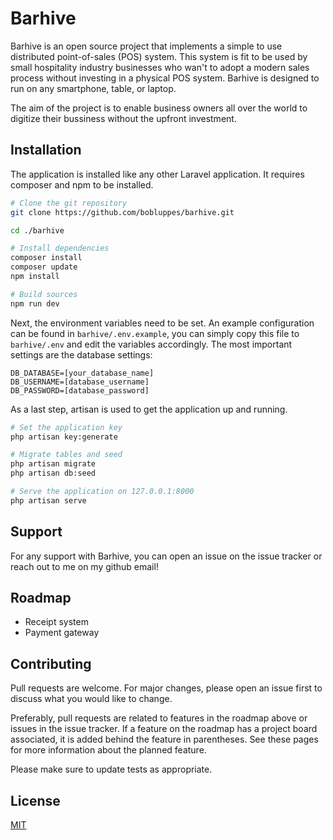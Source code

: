 # Barhive

Barhive is an open source project that implements a simple to use distributed point-of-sales (POS) system. This system is fit to be used by small hospitality industry businesses who wan't to adopt a modern sales process without investing in a physical POS system. Barhive is designed to run on any smartphone, table, or laptop.

The aim of the project is to enable business owners all over the world to digitize their bussiness without the upfront investment.

## Installation

The application is installed like any other Laravel application. It requires composer and npm to be installed.

```bash
# Clone the git repository
git clone https://github.com/bobluppes/barhive.git

cd ./barhive

# Install dependencies
composer install
composer update
npm install

# Build sources
npm run dev
```

Next, the environment variables need to be set. An example configuration can be found in `barhive/.env.example`, you can simply copy this file to `barhive/.env` and edit the variables accordingly. The most important settings are the database settings:

```
DB_DATABASE=[your_database_name]
DB_USERNAME=[database_username]
DB_PASSWORD=[database_password]
```

As a last step, artisan is used to get the application up and running.

```bash
# Set the application key
php artisan key:generate

# Migrate tables and seed
php artisan migrate
php artisan db:seed

# Serve the application on 127.0.0.1:8000
php artisan serve
```

## Support
For any support with Barhive, you can open an issue on the issue tracker or reach out to me on my github email!

## Roadmap
* Receipt system
* Payment gateway

## Contributing
Pull requests are welcome. For major changes, please open an issue first to discuss what you would like to change.

Preferably, pull requests are related to features in the roadmap above or issues in the issue tracker. If a feature on the roadmap has a project board associated, it is added behind the feature in parentheses. See these pages for more information about the planned feature.

Please make sure to update tests as appropriate.

## License
[MIT](https://choosealicense.com/licenses/mit/)